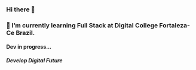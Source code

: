 ### Hi there 👋

### 🌱 I’m currently learning Full Stack at Digital College Fortaleza-Ce Brazil.
#### Dev in progress...
##### **Develop Digital Future**



